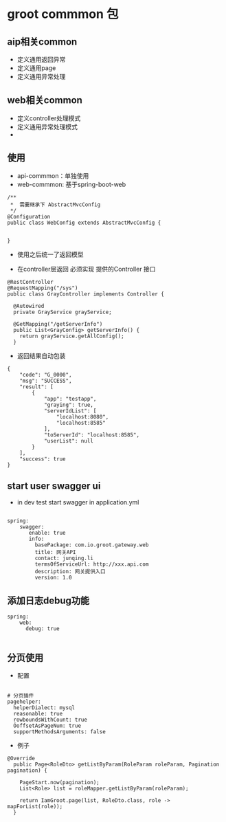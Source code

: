# groot commmon 包

## aip相关common
* 定义通用返回异常
* 定义通用page
* 定义通用异常处理


## web相关common
* 定义controller处理模式
* 定义通用异常处理模式
* 


## 使用
* api-commmon：单独使用
* web-commmon: 基于spring-boot-web

```
/**
 *  需要继承下 AbstractMvcConfig
 */
@Configuration
public class WebConfig extends AbstractMvcConfig {

  
}
```

* 使用之后统一了返回模型

* 在controller层返回 必须实现 提供的Controller 接口

```
@RestController
@RequestMapping("/sys")
public class GrayController implements Controller {

  @Autowired
  private GrayService grayService;

  @GetMapping("/getServerInfo")
  public List<GrayConfig> getServerInfo() {
    return grayService.getAllConfig();
  }
```

* 返回结果自动包装

```
{
    "code": "G_0000", 
    "msg": "SUCCESS", 
    "result": [
        {
            "app": "testapp", 
            "graying": true, 
            "serverIdList": [
                "localhost:8080", 
                "localhost:8585"
            ], 
            "toServerId": "localhost:8585", 
            "userList": null
        }
    ], 
    "success": true
}

```

## start user swagger ui
* in dev test start swagger in application.yml

```

spring:
    swagger:
       enable: true
       info:
         basePackage: com.io.groot.gateway.web
         title: 网关API
         contact: junqing.li
         termsOfServiceUrl: http://xxx.api.com
         description: 网关提供入口
         version: 1.0

```

## 添加日志debug功能

```
spring:
    web:
      debug: true
      
```


## 分页使用

* 配置

```

# 分页插件
pagehelper:
  helperDialect: mysql
  reasonable: true
  rowboundsWithCount: true
  ÓoffsetAsPageNum: true
  supportMethodsArguments: false

```

* 例子

```
@Override
  public Page<RoleDto> getListByParam(RoleParam roleParam, Pagination pagination) {

    PageStart.now(pagination);
    List<Role> list = roleMapper.getListByParam(roleParam);

    return IamGroot.page(list, RoleDto.class, role -> mapForList(role));
  }

```

